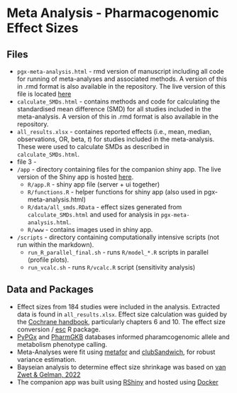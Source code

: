 # Meta Analysis - Pharmacogenomic Effect Sizes



## Files
* `pgx-meta-analysis.html` - rmd version of manuscript including all code for running of meta-analyses and associated methods. A version of this in .rmd format is also available in the repository. The live version of this file is located [here](https://locksk.github.io/pgx-effects/)
* `calculate_SMDs.html` - contains methods and code for calculating the standardised mean difference (SMD) for all studies included in the meta-analysis. A version of this in .rmd format is also available in the repository. 
* `all_results.xlsx` - containes reported effects (i.e., mean, median, observations, OR, beta, *t*) for studies included in the meta-analysis. These were used to calculate SMDs as described in `calculate_SMDs.html`.
* file 3 - 
* `/app` - directory containing files for the companion shiny app. The live version of the Shiny app is hosted [here](https://locksk.shinyapps.io/pgx-effect-sizes/). 
    * `R/app.R` - shiny app file (server + ui together)
    * `R/functions.R` - helper functions for shiny app (also used in pgx-meta-analysis.html)
    * `R/data/all_smds.RData` - effect sizes generated from `calculate_SMDs.html` and used for analysis in  `pgx-meta-analysis.html`.
    * `R/www` - contains images used in shiny app.
* `/scripts` - directory containing computationally intensive scripts (not run within the markdown). 
    * `run_R_parallel_final.sh` - runs `R/model_*.R` scripts in parallel (profile plots).
    * `run_vcalc.sh` - runs `R/vcalc.R` script (sensitivity analysis)

## Data and Packages

* Effect sizes from 184 studies were included in the analysis. Extracted data is found in `all_results.xlsx`. Effect size calculation was guided by the [Cochrane handbook](https://www.cochrane.org/authors/handbooks-and-manuals/handbook/current), particularly chapters 6 and 10. The effect size conversion / [esc](https://cran.r-project.org/web/packages/esc/readme/README.html) R package.
* [PyPGx](https://github.com/sbslee/pypgx/tree/master) and [PharmGKB](https://www.clinpgx.org/page/pgxGeneRef) databases informed pharamcogenomic allele and metabolism phenotype calling. 
* Meta-Analyses were fit using [metafor](https://www.metafor-project.org/doku.php/metafor) and [clubSandwich](https://jepusto.github.io/clubSandwich/), for robust variance estimation. 
* Bayseian analysis to determine effect size shrinkage was based on [van Zwet & Gelman, 2022](https://doi.org/10.1080/00031305.2021.1938225)
* The companion app was built using [RShiny](https://shiny.posit.co/) and hosted using [Docker](https://www.docker.com/)
